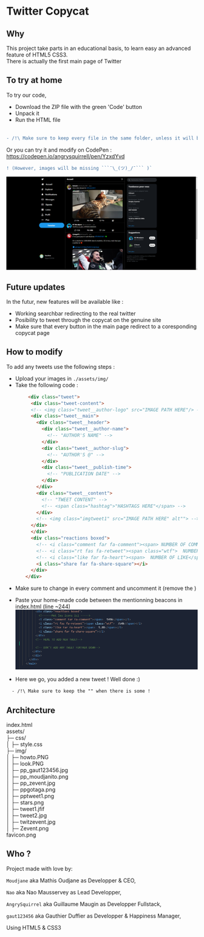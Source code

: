 # Twitter Copycat

## Why

This project take parts in an educational basis, to learn easy an advanced feature of HTML5 CSS3. <br>
There is actually the first main page of Twitter

## To try at home

To try our code,<br>
 - Download the ZIP file with the green 'Code' button 
 - Unpack it
 - Run the HTML file
<br><br>
```diff
- /!\ Make sure to keep every file in the same folder, unless it will break it.
```
Or you can try it and modify on CodePen : <br>
https://codepen.io/angrysquirrell/pen/YzxdYvd <br>
```diff
! (However, images will be missing ```¯\_(ツ)_/¯``` )`
```
![plot](./assets/img/look.PNG)

## Future updates

In the futur, new features will be available like :
 - Working searchbar redirecting to the real twitter
 - Posibility to tweet through the copycat on the genuine site
 - Make sure that every button in the main page redirect to a coresponding copycat page

## How to modify

To add any tweets use the following steps :
 - Upload your images in ```./assets/img/```
 - Take the following code :

 ```html
         <div class="tweet"> 
          <div class="tweet-content">
          <!-- <img class="tweet__author-logo" src="IMAGE PATH HERE"/> -->
          <div class="tweet__main">
            <div class="tweet__header">
              <div class="tweet__author-name">
                <!-- "AUTHOR'S NAME" -->
              </div>
              <div class="tweet__author-slug">
                <!-- "AUTHOR'S @" -->
              </div>
              <div class="tweet__publish-time">
                <!-- "PUBLICATION DATE" -->
              </div>
            </div>
            <div class="tweet__content">
              <!-- "TWEET CONTENT" -->
              <!-- <span class="hashtag">"HASHTAGS HERE"</span> -->
            </div>
            <!-- <img class="imgtweet1" src="IMAGE PATH HERE" alt""> -->
          </div>
          </div>
          <div class="reactions boxed">
            <!-- <i class="comment far fa-comment"><span> NUMBER OF COMMENTS </span></i> -->
            <!-- <i class="rt fas fa-retweet"><span class="wtf">  NUMBER OF RETWEET </span></i> -->
            <!-- <i class="like far fa-heart"><span>  NUMBER OF LIKE</span></i> -->
            <i class="share far fa-share-square"></i>
          </div>
        </div>  
  ```

 - Make sure to change in every comment and uncomment it (remove the <!-- # -->)
 - Paste your home-made code between the mentionning beacons in index.html (line ~244) 
![plot](./assets/img/howto.PNG)

 - Here we go, you added a new tweet ! Well done :)
```diff
  - /!\ Make sure to keep the "" when there is some !
```

## Architecture

index.html<br>
assets/<br>
├─ css/<br>
│  ├─ style.css<br>
├─ img/<br>
│  ├─ howto.PNG<br>
│  ├─ look.PNG<br>
│  ├─ pp_gaut123456.jpg<br>
│  ├─ pp_moudjanito.png<br>
│  ├─ pp_zevent.jpg<br>
│  ├─ ppgotaga.png<br>
│  ├─ pptweet1.png<br>
│  ├─ stars.png<br>
│  ├─ tweet1.jfif<br>
│  ├─ tweet2.jpg<br>
│  ├─ twitzevent.jpg<br>
│  ├─ Zevent.png<br>
favicon.png<br>


## Who ?

Project made with love by:

```Moudjane``` aka Mathis Oudjane as Developper & CEO,

```Nao``` aka Nao Mausservey as Lead Developper,

```AngrySquirrel``` aka Guillaume Maugin as Developper Fullstack,

```gaut123456``` aka Gauthier Duffier as Developper & Happiness Manager,

Using HTML5 & CSS3
